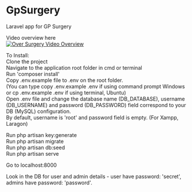# GpSurgery
Laravel app for GP Surgery  
  
Video overview here  
[![Over Surgery Video Overview](https://img.youtube.com/vi/72gt5mdvbQY/0.jpg)](https://youtu.be/72gt5mdvbQY)  
  
To Install:  
Clone the project  
Navigate to the application root folder in cmd or terminal  
Run 'composer install'  
Copy .env.example file to .env on the root folder.   
(You can type copy .env.example .env if using command prompt Windows or cp .env.example .env if using terminal, Ubuntu)  
Open .env file and change the database name (DB_DATABASE), username (DB_USERNAME) and password (DB_PASSWORD) field correspond to your DB (MySQL) configuration.   
By default, username is 'root' and password field is empty. (For Xampp, Laragon)   
  
Run php artisan key:generate  
Run php artisan migrate  
Run php artisan db:seed  
Run php artisan serve  
  
Go to localhost:8000  
  
Look in the DB for user and admin details - user have password: 'secret', admins have password: 'password'.  
  
  
